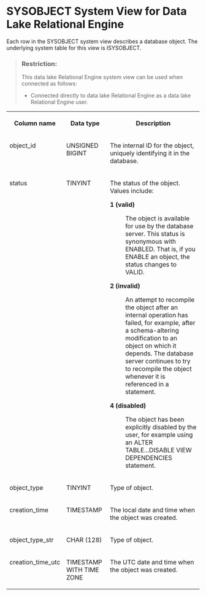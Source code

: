 <!-- loio3be9496b6c5f101497cee97c4f7404f5 -->

# SYSOBJECT System View for Data Lake Relational Engine

Each row in the SYSOBJECT system view describes a database object. The underlying system table for this view is ISYSOBJECT.



> ### Restriction:  
> This data lake Relational Engine system view can be used when connected as follows:
> 
> -   Connected directly to data lake Relational Engine as a data lake Relational Engine user.




<table>
<tr>
<th valign="top">

Column name



</th>
<th valign="top">

Data type



</th>
<th valign="top">

Description



</th>
</tr>
<tr>
<td valign="top">

object\_id



</td>
<td valign="top">

UNSIGNED BIGINT



</td>
<td valign="top">

The internal ID for the object, uniquely identifying it in the database.



</td>
</tr>
<tr>
<td valign="top">

status



</td>
<td valign="top">

TINYINT



</td>
<td valign="top">

The status of the object. Values include:


<dl>
<dt><b>

1 \(valid\)

</b></dt>
<dd>

The object is available for use by the database server. This status is synonymous with ENABLED. That is, if you ENABLE an object, the status changes to VALID.



</dd><dt><b>

2 \(invalid\)

</b></dt>
<dd>

An attempt to recompile the object after an internal operation has failed, for example, after a schema-altering modification to an object on which it depends. The database server continues to try to recompile the object whenever it is referenced in a statement.



</dd><dt><b>

4 \(disabled\)

</b></dt>
<dd>

The object has been explicitly disabled by the user, for example using an ALTER TABLE...DISABLE VIEW DEPENDENCIES statement.



</dd>
</dl>



</td>
</tr>
<tr>
<td valign="top">

object\_type



</td>
<td valign="top">

TINYINT



</td>
<td valign="top">

Type of object.



</td>
</tr>
<tr>
<td valign="top">

creation\_time



</td>
<td valign="top">

TIMESTAMP



</td>
<td valign="top">

The local date and time when the object was created.



</td>
</tr>
<tr>
<td valign="top">

object\_type\_str



</td>
<td valign="top">

CHAR \(128\)



</td>
<td valign="top">

Type of object.



</td>
</tr>
<tr>
<td valign="top">

creation\_time\_utc



</td>
<td valign="top">

TIMESTAMP WITH TIME ZONE



</td>
<td valign="top">

The UTC date and time when the object was created.



</td>
</tr>
</table>

